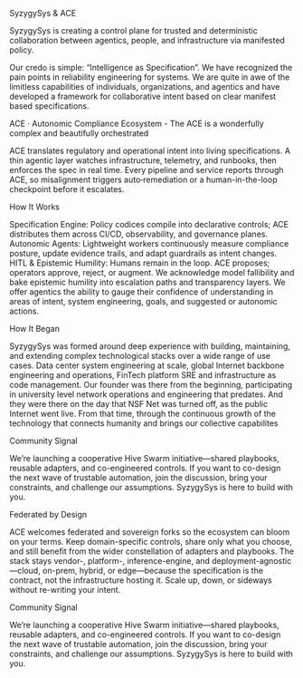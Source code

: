 SyzygySys & ACE

SyzygySys is creating a control plane for trusted and deterministic collaboration between agentics, people, and infrastructure via manifested policy. 

Our credo is simple: “Intelligence as Specification”.  We have recognized the pain points in reliability engineering for systems.  We are quite in awe of the limitless capabilities of individuals, organizations, and agentics and have developed a framework for collaborative intent based on clear manifest based specifications.   

ACE · Autonomic Compliance Ecosystem - The ACE is a wonderfully complex and beautifully orchestrated 

ACE translates regulatory and operational intent into living specifications. A thin agentic layer watches infrastructure, telemetry, and runbooks, then enforces the spec in real time. Every pipeline and service reports through ACE, so misalignment triggers auto‑remediation or a human-in-the-loop checkpoint before it escalates.

How It Works

Specification Engine: Policy codices compile into declarative controls; ACE distributes them across CI/CD, observability, and governance planes.
Autonomic Agents: Lightweight workers continuously measure compliance posture, update evidence trails, and adapt guardrails as intent changes.
HITL & Epistemic Humility: Humans remain in the loop. ACE proposes; operators approve, reject, or augment. We acknowledge model fallibility and bake epistemic humility into escalation paths and transparency layers.  We offer agentics the ability to gauge their confidence of understanding in areas of intent, system engineering, goals, and suggested or autonomic actions.

How It Began 

SyzygySys was formed around deep experience with building, maintaining, and extending complex technological stacks over a wide range of use cases.  Data center system engineering at scale, global Internet backbone engineering and operations, FinTech platform SRE and infrastructure as code management.  Our founder was there from the beginning, participating in university level network operations and engineering that predates.  And they were there on the day that NSF Net was turned off, as the public Internet went live.  From that time, through the continuous growth of the technology that connects humanity and brings our collective capabilites 

Community Signal

We’re launching a cooperative Hive Swarm initiative—shared playbooks, reusable adapters, and co-engineered controls. If you want to co-design the next wave of trustable automation, join the discussion, bring your constraints, and challenge our assumptions. SyzygySys is here to build with you.



Federated by Design

ACE welcomes federated and sovereign forks so the ecosystem can bloom on your terms. Keep domain-specific controls, share only what you choose, and still benefit from the wider constellation of adapters and playbooks. The stack stays vendor-, platform-, inference-engine, and deployment-agnostic—cloud, on-prem, hybrid, or edge—because the specification is the contract, not the infrastructure hosting it. Scale up, down, or sideways without re-writing your intent.

Community Signal

We’re launching a cooperative Hive Swarm initiative—shared playbooks, reusable adapters, and co-engineered controls. If you want to co-design the next wave of trustable automation, join the discussion, bring your constraints, and challenge our assumptions. SyzygySys is here to build with you.

